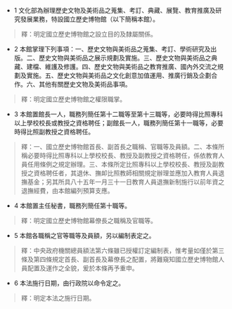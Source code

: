 * 1 文化部為辦理歷史文物及美術品之蒐集、考訂、典藏、展覽、教育推廣及研究發展業務，特設國立歷史博物館（以下簡稱本館）。

> 釋：明定國立歷史博物館之設立目的及隸屬關係。

* 2 本館掌理下列事項：一、歷史文物與美術品之蒐集、考訂、學術研究及出版。二、歷史文物與美術品之展示規劃及實施。三、歷史文物與美術品之典藏、建檔、維護及修護。四、歷史文物與美術品之教育推廣、國內外交流之規劃及實施。五、歷史文物與美術品之文化創意加值運用、推廣行銷及企劃合作。六、其他有關歷史文物及美術品事項。

> 釋：明定國立歷史博物館之權限職掌。

* 3 本館置館長一人，職務列簡任第十二職等至第十三職等，必要時得比照專科以上學校校長或教授之資格聘任；副館長一人，職務列簡任第十一職等，必要時得比照副教授之資格聘任。

> 釋：一、國立歷史博物館首長、副首長之職稱、官職等及員額。二、本條所稱必要時得比照專科以上學校校長、教授及副教授之資格聘任，係依教育人員任用條例之規定辦理。三、本條所定比照專科以上學校校長、教授及副教授之資格聘任者，其退休、撫卹比照教師相關規定辦理並應加入教育人員退撫基金；另其所具八十五年一月三十一日教育人員退撫新制施行以前年資之退撫經費，由本館編列預算支應。

* 4 本館置主任秘書，職務列簡任第十職等。

> 釋：明定國立歷史博物館幕僚長之職稱及官職等。

* 5 本館各職稱之官等職等及員額，另以編制表定之。

> 釋：中央政府機關總員額法第六條雖已授權訂定編制表，惟考量如僅於第三條及第四條規定首長、副首長及幕僚長之配置，將難窺知國立歷史博物館人員配置及運作之全貌，爰於本條再予重申。

* 6 本法施行日期，由行政院以命令定之。

> 釋：明定本法之施行日期。

